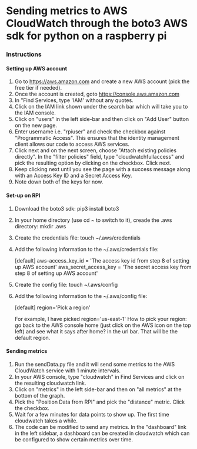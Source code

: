 # Sending metrics to AWS CloudWatch through the boto3 AWS sdk for python on a raspberry pi #

### Instructions ###

#### Setting up AWS account ####

1. Go to https://aws.amazon.com and create a new AWS account (pick the free tier if needed).
2. Once the account is created, goto https://console.aws.amazon.com
3. In "Find Services, type 'IAM' without any quotes.
4. Click on the IAM link shown under the search bar which will take you to the IAM console.
5. Click on "users" in the left side-bar and then click on "Add User" button on the new page.
6. Enter username i.e. "rpiuser" and check the checkbox against "Programmatic Access".
   This ensures that the identity management client allows our code to access AWS services.
7. Click next and on the next screen, choose "Attach existing policies directly". In the "filter policies" field,
   type "cloudwatchfullaccess" and pick the resulting option by clicking on the checkbox. Click next.
8. Keep clicking next until you see the page with a success message along with an Access Key ID and a Secret Access Key.
9. Note down both of the keys for now.

#### Set-up on RPI ####

1. Download the boto3 sdk: pip3 install boto3 
2. In your home directory (use cd ~ to switch to it), creade the .aws directory: mkdir .aws
3. Create the credentials file: touch ~/.aws/credentials
4. Add the following information to the ~/.aws/credentials file:
   
   [default]
   aws-access_key_id = 'The access key id from step 8 of setting up AWS account'
   aws_secret_access_key = 'The secret access key from step 8 of setting up AWS account'

5. Create the config file: touch ~/.aws/config
6. Add the following information to the ~/.aws/config file:

   [default]
   region='Pick a region'
   
   For example, I have picked region='us-east-1'
   How to pick your region: go back to the AWS console home (just click on the AWS
   icon on the top left) and see what it says after home? in the url bar. That will
   be the default region.

#### Sending metrics ####

1. Run the sendData.py file and it will send some metrics to the AWS CloudWatch service with 1 minute 
   intervals. 
2. In your AWS console, type "cloudwatch" in Find Services and click on the resulting cloudwatch link.
3. Click on "metrics" in the left side-bar and then on "all metrics" at the bottom of the graph. 
4. Pick the "Position Data from RPI" and pick the "distance" metric. Click the checkbox.
5. Wait for a few minutes for data points to show up. The first time cloudwatch takes a while.
6. The code can be modified to send any metrics. In the "dashboard" link in the left sidebar, a dashboard can be 
   created in cloudwatch which can be configured to show certain metrics over time.
   
